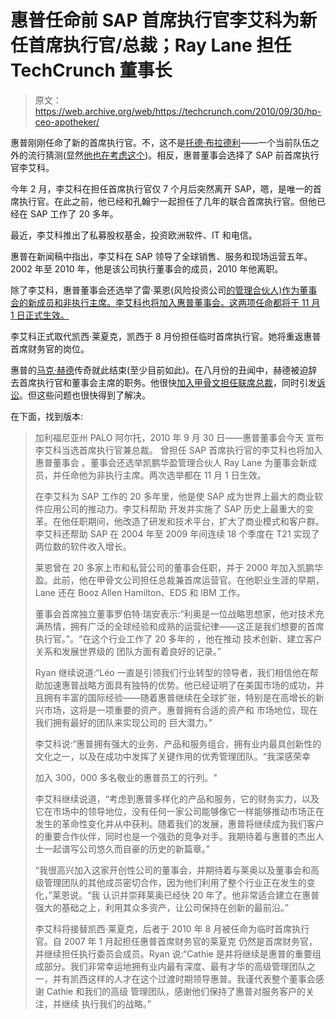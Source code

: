 # 惠普任命前 SAP 首席执行官李艾科为新任首席执行官/总裁；Ray Lane 担任 TechCrunch 董事长

> 原文：<https://web.archive.org/web/https://techcrunch.com/2010/09/30/hp-ceo-apotheker/>

惠普刚刚任命了新的首席执行官。不，这不是[托德·布拉德利](https://web.archive.org/web/20221007085916/http://www.crunchbase.com/person/todd-bradley)——一个当前队伍之外的流行猜测(显然[他也在考虑这个](https://web.archive.org/web/20221007085916/https://beta.techcrunch.com/2010/09/27/hp-ceo-bradley/))。相反，惠普董事会选择了 SAP 前首席执行官李艾科。

今年 2 月，李艾科在担任首席执行官仅 7 个月后突然离开 SAP，嗯，是唯一的首席执行官。在此之前，他已经和孔翰宁一起担任了几年的联合首席执行官。但他已经在 SAP 工作了 20 多年。

最近，李艾科推出了私募股权基金，投资欧洲软件、IT 和电信。

惠普在新闻稿中指出，李艾科在 SAP 领导了全球销售、服务和现场运营五年。2002 年至 2010 年，他是该公司执行董事会的成员，2010 年他离职。

除了李艾科，惠普董事会还选举了雷·莱恩(风险投资公司[的管理合伙人)作为董事会的新成员和非执行主席。李艾科也将加入惠普董事会。这两项任命都将于 11 月 1 日正式生效。](https://web.archive.org/web/20221007085916/http://www.crunchbase.com/financial-organization/kleiner-perkins-caufield-byers)

李艾科正式取代凯西·莱夏克，凯西于 8 月份担任临时首席执行官。她将重返惠普首席财务官的岗位。

惠普的[马克·赫德](https://web.archive.org/web/20221007085916/http://www.crunchbase.com/person/mark-hurd)传奇就此结束(至少目前如此)。在八月份的丑闻中，赫德被迫辞去首席执行官和董事会主席的职务。他很快[加入甲骨文担任联席总裁](https://web.archive.org/web/20221007085916/https://beta.techcrunch.com/2010/09/06/oracle-hires-former-hp-ceo-mark-hurd-as-co-president/)，同时引发[诉讼](https://web.archive.org/web/20221007085916/https://beta.techcrunch.com/2010/09/07/mark-hurd-oracle-hp/)。但这些问题也很快得到了解决。

在下面，找到版本:

> 加利福尼亚州 PALO 阿尔托，2010 年 9 月 30 日——惠普董事会今天
> 宣布李艾科当选首席执行官兼总裁。
> 曾担任 SAP 首席执行官的李艾科也将加入惠普董事会
> 。董事会还选举凯鹏华盈管理合伙人 Ray Lane 为董事会新成员，并任命他为非执行主席。两次选举都在 11 月 1 日生效。
> 
> 在李艾科为 SAP 工作的 20 多年里，他是使 SAP 成为世界上最大的商业软件应用公司的推动力。李艾科帮助
> 开发并实施了 SAP 历史上最重大的变革。在他任职期间，他改造了研发和技术平台，扩大了商业模式和客户群。李艾科还帮助 SAP 在 2004 年至 2009 年间连续 18 个季度在 T21 实现了两位数的软件收入增长。
> 
> 莱恩曾在 20 多家上市和私营公司的董事会任职，并于 2000 年加入凯鹏华盈。此前，他在甲骨文公司担任总裁兼首席运营官。在他职业生涯的早期，Lane 还在 Booz Allen Hamilton、EDS 和 IBM 工作。
> 
> 董事会首席独立董事罗伯特·瑞安表示:“利奥是一位战略思想家，他对技术充满热情，拥有广泛的全球经验和成熟的运营纪律——这正是我们想要的首席执行官。”。“在这个行业工作了 20 多年的
> ，他在推动
> 技术创新、建立客户关系和发展世界级的
> 团队方面有着良好的记录。”
> 
> Ryan 继续说道:“Léo 一直是引领我们行业转型的领导者，我们相信他在帮助加速惠普战略方面具有独特的优势。他已经证明了在美国市场的成功，并且拥有丰富的国际经验——随着惠普继续在全球扩张，特别是在高增长的新兴市场，这将是一项重要的资产。惠普拥有合适的资产和
> 市场地位，现在我们拥有最好的团队来实现公司的
> 巨大潜力。”
> 
> 李艾科说:“惠普拥有强大的业务、产品和服务组合，拥有业内最具创新性的文化之一，以及在成功中发挥了关键作用的优秀管理团队。“我深感荣幸
> 
> 加入 300，000 多名敬业的惠普员工的行列。"
> 
> 李艾科继续说道，“考虑到惠普多样化的产品和服务，它的财务实力，以及它在市场中的领导地位，没有任何一家公司能够像它一样能够推动市场正在发生的革命性变化并从中获利。随着我们的发展，惠普将继续成为我们客户的重要合作伙伴，同时也是一个强劲的竞争对手。我期待着与惠普的杰出人士一起谱写公司悠久而自豪的历史的新篇章。”
> 
> “我很高兴加入这家开创性公司的董事会，并期待着与莱奥以及董事会和高级管理团队的其他成员密切合作，因为他们利用了整个行业正在发生的变化，”莱恩说。“我
> 认识并崇拜莱奥已经快 20 年了。他非常适合建立在惠普强大的基础之上，利用其众多资产，让公司保持在创新的最前沿。”
> 
> 李艾科将接替凯西·莱夏克，后者于 2010 年 8 月被任命为临时首席执行官。自 2007 年 1 月起担任惠普首席财务官的莱夏克
> 仍然是首席财务官，并继续担任执行委员会成员。Ryan
> 说:“Cathie 是并将继续是惠普的重要组成部分。我们非常幸运地拥有业内最有深度、最有才华的高级管理团队之一，并有凯西这样的人才在这个过渡时期领导惠普。我谨代表整个董事会感谢 Cathie 和我们的高级
> 管理团队，感谢他们保持了惠普对服务客户的关注，并继续
> 执行我们的战略。”